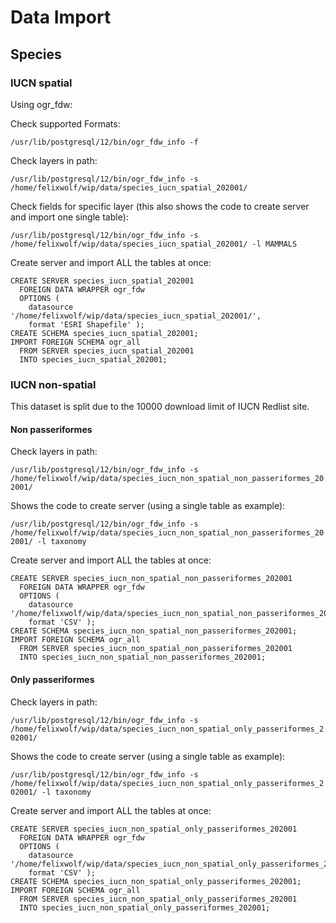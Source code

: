 # Data Import

## Species

### IUCN spatial

Using ogr_fdw:

Check supported Formats:

`/usr/lib/postgresql/12/bin/ogr_fdw_info -f`

Check layers in path: 

`/usr/lib/postgresql/12/bin/ogr_fdw_info -s /home/felixwolf/wip/data/species_iucn_spatial_202001/`

Check fields for specific layer (this also shows the code to create server and import one single table):

`/usr/lib/postgresql/12/bin/ogr_fdw_info -s /home/felixwolf/wip/data/species_iucn_spatial_202001/ -l MAMMALS`

Create server and import ALL the tables at once:
```
CREATE SERVER species_iucn_spatial_202001
  FOREIGN DATA WRAPPER ogr_fdw
  OPTIONS (
	datasource '/home/felixwolf/wip/data/species_iucn_spatial_202001/',
	format 'ESRI Shapefile' );
CREATE SCHEMA species_iucn_spatial_202001;
IMPORT FOREIGN SCHEMA ogr_all
  FROM SERVER species_iucn_spatial_202001
  INTO species_iucn_spatial_202001;
```

### IUCN non-spatial

This dataset is split due to the 10000 download limit of IUCN Redlist site.

#### Non passeriformes

Check layers in path:

`/usr/lib/postgresql/12/bin/ogr_fdw_info -s /home/felixwolf/wip/data/species_iucn_non_spatial_non_passeriformes_202001/`

Shows the code to create server (using a single table as example):

`/usr/lib/postgresql/12/bin/ogr_fdw_info -s /home/felixwolf/wip/data/species_iucn_non_spatial_non_passeriformes_202001/ -l taxonomy`

Create server and import ALL the tables at once:

```
CREATE SERVER species_iucn_non_spatial_non_passeriformes_202001
  FOREIGN DATA WRAPPER ogr_fdw
  OPTIONS (
	datasource '/home/felixwolf/wip/data/species_iucn_non_spatial_non_passeriformes_202001/',
	format 'CSV' );
CREATE SCHEMA species_iucn_non_spatial_non_passeriformes_202001;
IMPORT FOREIGN SCHEMA ogr_all
  FROM SERVER species_iucn_non_spatial_non_passeriformes_202001
  INTO species_iucn_non_spatial_non_passeriformes_202001;
```

#### Only passeriformes

Check layers in path:

`/usr/lib/postgresql/12/bin/ogr_fdw_info -s /home/felixwolf/wip/data/species_iucn_non_spatial_only_passeriformes_202001/`

Shows the code to create server (using a single table as example):

`/usr/lib/postgresql/12/bin/ogr_fdw_info -s /home/felixwolf/wip/data/species_iucn_non_spatial_only_passeriformes_202001/ -l taxonomy`

Create server and import ALL the tables at once:

```
CREATE SERVER species_iucn_non_spatial_only_passeriformes_202001
  FOREIGN DATA WRAPPER ogr_fdw
  OPTIONS (
	datasource '/home/felixwolf/wip/data/species_iucn_non_spatial_only_passeriformes_202001/',
	format 'CSV' );
CREATE SCHEMA species_iucn_non_spatial_only_passeriformes_202001;
IMPORT FOREIGN SCHEMA ogr_all
  FROM SERVER species_iucn_non_spatial_only_passeriformes_202001
  INTO species_iucn_non_spatial_only_passeriformes_202001;
```
